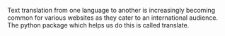 Text translation from one language to another is increasingly becoming common for various websites as they cater to an international audience. The python package which helps us do this is called translate.
